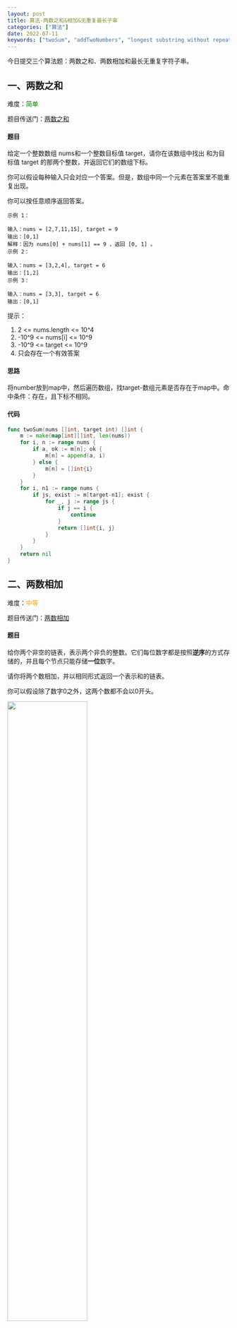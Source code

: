 ```yaml
---
layout: post
title: 算法-两数之和&相加&无重复最长子串
categories: ["算法"]
date: 2022-07-11
keywords: ["twoSum", "addTwoNumbers", "longest substring without repeating characters"]
---
```


今日提交三个算法题：两数之和、两数相加和最长无重复字符子串。

## 一、两数之和
难度：<span style="color:green">简单</span>

题目传送门：[两数之和](https://leetcode.cn/problems/two-sum/)

#### 题目
给定一个整数数组 nums和一个整数目标值 target，请你在该数组中找出 和为目标值 target 的那两个整数，并返回它们的数组下标。

你可以假设每种输入只会对应一个答案。但是，数组中同一个元素在答案里不能重复出现。

你可以按任意顺序返回答案。

```text
示例 1：

输入：nums = [2,7,11,15], target = 9
输出：[0,1]
解释：因为 nums[0] + nums[1] == 9 ，返回 [0, 1] 。
示例 2：

输入：nums = [3,2,4], target = 6
输出：[1,2]
示例 3：

输入：nums = [3,3], target = 6
输出：[0,1]

```

提示：
1. 2 <= nums.length <= 10^4
2. -10^9 <= nums[i] <= 10^9
3. -10^9 <= target <= 10^9
4. 只会存在一个有效答案
   
#### 思路
将number放到map中，然后遍历数组，找target-数组元素是否存在于map中。命中条件：存在，且下标不相同。

#### 代码
```go
func twoSum(nums []int, target int) []int {
    m := make(map[int][]int, len(nums))
	for i, n := range nums {
		if a, ok := m[n]; ok {
			m[n] = append(a, i)
		} else {
			m[n] = []int{i}
		}
	}
	for i, n1 := range nums {
		if js, exist := m[target-n1]; exist {
			for _, j := range js {
				if j == i {
					continue
				}
				return []int{i, j}
			}
		}
	}
	return nil
}
```


## 二、两数相加
难度：<span style="color:orange">中等</span>

题目传送门：[两数相加](https://leetcode.cn/problems/add-two-numbers/)

#### 题目
给你两个非空的链表，表示两个非负的整数。它们每位数字都是按照**逆序**的方式存储的，并且每个节点只能存储**一位**数字。

请你将两个数相加，并以相同形式返回一个表示和的链表。

你可以假设除了数字0之外，这两个数都不会以0开头。

<img src="https://assets.leetcode-cn.com/aliyun-lc-upload/uploads/2021/01/02/addtwonumber1.jpg" width="60%">


提示：
1. 每个链表中的节点数在范围 [1, 100] 内
2. 0 <= Node.val <= 9
3. 题目数据保证列表表示的数字不含前导零

#### 思路
对应位置相加，进位保留在nextNode中，结束条件为：进位为0，且两个列表均遍历完成。

#### 代码
```go
/**
 * Definition for singly-linked list.
 * type ListNode struct {
 *     Val int
 *     Next *ListNode
 * }
 */
func addTwoNumbers(l1 *ListNode, l2 *ListNode) *ListNode {
	nextA, nextB := l1, l2
	nextNode := new(ListNode)
	begin := nextNode

	for {
		var a, b int
		if nextA != nil {
			a = nextA.Val
			nextA = nextA.Next
		}
		if nextB != nil {
			b = nextB.Val
			nextB = nextB.Next
		}
		preVal := nextNode.Val
		nextNode.Val = (preVal + a + b) % 10

		next := new(ListNode)
		next.Val = (preVal + a + b) / 10

		if nextA == nil && nextB == nil && next.Val == 0 {
			break
		}
		nextNode.Next = next
		nextNode = next
	}
	return begin
}
```

## 三、无重复字符的最长子串
难度：<span style="color:orange">中等</span>

题目传送门：[无重复字符的最长子串](https://leetcode.cn/problems/longest-substring-without-repeating-characters/)

#### 题目
给定一个字符串 s ，请你找出其中不含有重复字符的 最长子串 的长度。

```text
示例1:

输入: s = "abcabcbb"
输出: 3 
解释: 因为无重复字符的最长子串是 "abc"，所以其长度为 3。

示例 2:
输入: s = "bbbbb"
输出: 1
解释: 因为无重复字符的最长子串是 "b"，所以其长度为 1。

示例 3:
输入: s = "pwwkew"
输出: 3
解释: 因为无重复字符的最长子串是"wke"，所以其长度为 3。
请注意，你的答案必须是 子串 的长度，"pwke"是一个子序列，不是子串。
```

提示：
1. 0 <= s.length <= 5 * 104
2. s 由英文字母、数字、符号和空格组成

#### 思路
设置滑动窗口，窗口为不重复的子串。每个子串需要计算最大长度，选最大的保留下来。

#### 代码
```go
func lengthOfLongestSubstring(s string) int {
    if s == "" {
		return 0
	}

	// 用来存储字符的unicode编码对应的最新出现的位置
	// 128仅能存放size为一个字节的字符，如果超过，则需要设置更大一些
	last := make([]int, 128)
	for i := range last {
		last[i] = -1
	}

	max, start := 0, 0
	for i := 0;i<len(s);i++ {
		r := s[i]
		if last[r] > -1 {
			// 字符在前面出现过
			if last[r]+1 > start {
				start = last[r] + 1
			}
		}

		if i-start+1 > max {
			max = i - start + 1
		}
		last[r] = i
	}

	return max
}
```

#### 感想
这个题做了50分钟，提交第一次正确答案花费了20分钟，成绩为：156ms 6.7MB.

|序号|执行用时(ms)|内存消耗(MB)|提交时间|
|---|---|---|---|
|1|156|6.7|23:23|
|2|20|6|23:37|
|3|4|2.7| 23:53|
|4|<1|2.3|23:55|

最开始的想法是：使用哈希表来存储字串的子符，每次需要重新计算子串时，循环清空哈希表。这样导致多次多处循环，且内存消耗大。

后续改变思路，通过unicode编码在数组中的映射，直接记录字符出现的位置，避免用哈希表等存储临时字符串的的问题。极大的优化了CPU和内存消耗。